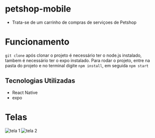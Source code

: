 # petshop-mobile 
- Trata-se de um carrinho de compras de serviçoes de Petshop

# Funcionamento

`git clone` após clonar o projeto é necessário ter o node.js instalado, tambem é necessário ter o expo instalado. Para rodar o projeto, entre na pasta do projeto e no terminal digite `npm install`, em seguida `npm start`
  

## Tecnologias Utilizadas 

- React Native
- expo

# Telas

![tela 1](https://user-images.githubusercontent.com/116040965/234993089-80c2a381-aeff-47b3-b802-a4cfd29063e6.png)
![tela 2](https://user-images.githubusercontent.com/116040965/234993108-ebdcfcc6-b0d9-4666-9727-b7a78f188283.png)

